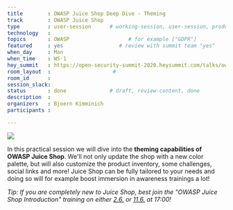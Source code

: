 ```yaml
---
title        : OWASP Juice Shop Deep Dive - Theming
track        : OWASP Juice Shop
type         : user-session      # working-session, user-session, product-session
technology   :
topics       : OWASP                   # for example ["GDPR"]
featured     : yes                  # review with summit team "yes"
when_day     : Mon
when_time    : WS-1
hey_summit   : https://open-security-summit-2020.heysummit.com/talks/owasp-juice-shop-deep-dive-theming-1/
room_layout  :                    #
room_id      :
session_slack: 
status       : done              # draft, review-content, done
description  :
organizers   : Bjoern Kimminich
participants :

---
```


![](https://raw.githubusercontent.com/OWASP/owasp-swag/master/projects/juice-shop/logos/custom/JuicyBot_MedicalMask.png)

In this practical session we will dive into the **theming capabilities
of OWASP Juice Shop**. We'll not only update the shop with a new color
palette, but will also customize the product inventory, some challenges,
social links and more! Juice Shop can be fully tailored to your needs
and doing so will for example boost immersion in awareness trainings a
lot!

_Tip: If you are completely new to Juice Shop, best join the "OWASP
Juice Shop Introduction" training on either
[2.6.](https://pre-summit-training-sessions.heysummit.com/talks/owasp-juice-shop/)
or
[11.6.](https://pre-summit-training-sessions.heysummit.com/talks/owasp-juice-shop-introduction/)
at 17:00!_
